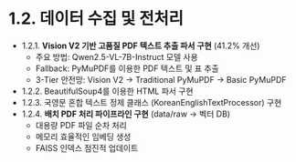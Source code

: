 # 1.2. 데이터 수집 및 전처리

- 1.2.1. **Vision V2 기반 고품질 PDF 텍스트 추출 파서 구현** (41.2% 개선)
  - 주요 방법: Qwen2.5-VL-7B-Instruct 모델 사용
  - Fallback: PyMuPDF를 이용한 PDF 텍스트 및 표 추출
  - 3-Tier 안전망: Vision V2 → Traditional PyMuPDF → Basic PyMuPDF
- 1.2.2. BeautifulSoup4를 이용한 HTML 파서 구현
- 1.2.3. 국영문 혼합 텍스트 정제 클래스 (KoreanEnglishTextProcessor) 구현
- 1.2.4. **배치 PDF 처리 파이프라인 구현** (data/raw → 벡터 DB)
  - 대용량 PDF 파일 순차 처리
  - 메모리 효율적인 임베딩 생성
  - FAISS 인덱스 점진적 업데이트

